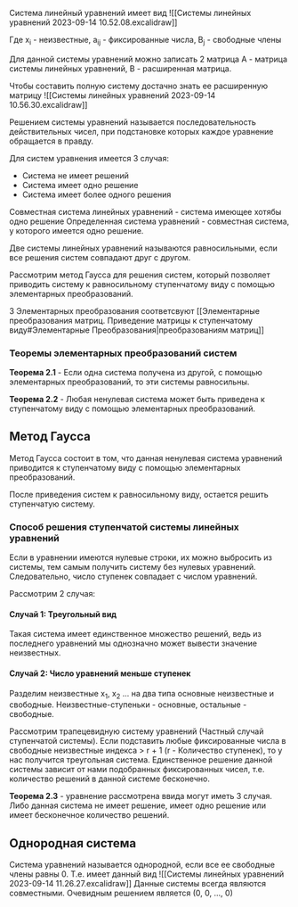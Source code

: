 Система линейный уравнений имеет вид
![[Системы линейных уравнений 2023-09-14 10.52.08.excalidraw]]

Где x<sub>i</sub> - неизвестные, a<sub>ij</sub> - фиксированные числа, B<sub>j</sub> - свободные члены

Для данной системы уравнений можно записать 2 матрица А - матрица системы линейных уравнений, B - расширенная матрица.

Чтобы составить полную систему достачно знать ее расширенную матрицу
![[Системы линейных уравнений 2023-09-14 10.56.30.excalidraw]]

Решением системы уравнений называется последовательность действительных чисел, при подстановке которых каждое уравнение обращается в правду.

Для систем уравнения имеется 3 случая:
- Система не имеет решений
- Система имеет одно решение
- Система имеет более одного решения

Совместная система линейных уравнений - система имеющее хотябы одно решение
Определенная система уравнений - совместная система, у которого имеется одно решение.

Две системы линейных уравнений называются равносильными, если все решения систем совпадают друг с другом.

Рассмотрим метод Гаусса для решения систем, который позволяет приводить систему к равносильному ступенчатому виду с помощью элементарных преобразований.

3 Элементарных преобразования соответсвуют [[Элементарные преобразования матриц. Приведение матрицы к ступенчатому виду#Элементарные Преобразования|преобразованиям матриц]]

### Теоремы элементарных преобразований систем

**Теорема 2.1** - Если одна система получена из другой, с помощью элементарных преобразований, то эти системы равносильны.

**Теорема 2.2** - Любая ненулевая система может быть приведена к ступенчатому виду с помощью элементарных преобразований.

## Метод Гаусса

Метод Гаусса состоит в том, что данная ненулевая система уравнений приводится к ступенчатому виду с помощью элементарных преобразований. 

После приведения систем к равносильному виду, остается решить ступенчатую систему.

### Способ решения ступенчатой системы линейных уравнений

Если в уравнении имеются нулевые строки, их можно выбросить из системы, тем самым получить систему без нулевых уравнений. Следовательно, число ступенек совпадает с числом уравнений.

Рассмотрим 2 случая:

#### Случай 1: Треугольный вид
Такая система имеет единственное множество решений, ведь из последнего уравнений мы однозначно может вывести значение неизвестных.

#### Случай 2: Число уравнений меньше ступенек
Разделим неизвестные x<sub>1</sub>, x<sub>2</sub> ... на два типа основные неизвестные и свободные. Неизвестные-ступеньки - основные, остальные - свободные.

Рассмотрим трапецевидную систему уравнений (Частный случай ступенчатой системы). Если подставить любые фиксированные числа в свободные неизвестные индекса > r + 1 (r - Количество ступенек), то у нас получится треугольная система.
Единственное решение данной системы зависит от нами подобранных фиксированных чисел, т.е. количество решений в данной системе бесконечно.

**Теорема 2.3** - уравнение рассмотрена ввида могут иметь 3 случая. Либо данная система не имеет решение, имеет одно решение или имеет бесконечное количество решений.

## Однородная система
Система уравнений называется однородной, если все ее свободные члены равны 0. Т.е. имеет данный вид
![[Системы линейных уравнений 2023-09-14 11.26.27.excalidraw]]
Данные системы всегда являются совместными. Очевидным решением является (0, 0, ..., 0)